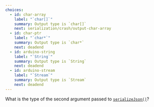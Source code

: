 ```yaml
---
choices:
  - id: char-array
    label: "`char[]`"
    summary: Output type is `char[]`
    next: serialization/crash/output-char-array
  - id: char-ptr
    label: "`char*`"
    summary: Output type is `char*`
    next: deadend
  - id: arduino-string
    label: "`String`"
    summary: Output type is `String`
    next: deadend
  - id: arduino-stream
    label: "`Stream`"
    summary: Output type is `Stream`
    next: deadend
---
```


What is the type of the second argument passed to [`serializeJson()`](/v6/api/json/serializejson/)?